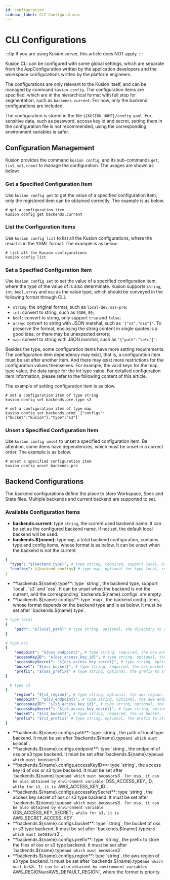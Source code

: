 ```yaml
---
id: configuration
sidebar_label: CLI Configurations
---
```


# CLI Configurations

:::tip
If you are using Kusion server, this article does NOT apply.
:::

Kusion CLI can be configured with some global settings, which are separate from the AppConfiguration written by the application developers and the workspace configurations written by the platform engineers. 

The configurations are only relevant to the Kusion itself, and can be managed by command `kusion config`. The configuration items are specified, which are in the hierarchical format with full stop for segmentation, such as `backends.current`. For now, only the backend configurations are included.

The configuration is stored in the file `${KUSION_HOME}/config.yaml`. For sensitive data, such as password, access key id and secret, setting them in the configuration file is not recommended, using the corresponding environment variables is safer.  

## Configuration Management

Kusion provides the command `kusion config`, and its sub-commands `get`, `list`, `set`, `unset` to manage the configuration. The usages are shown as below:

### Get a Specified Configuration Item

Use `kusion config get` to get the value of a specified configuration item, only the registered item can be obtained correctly. The example is as below.

```shell
# get a configuration item
kusion config get backends.current
```

### List the Configuration Items

Use `kusion config list` to list all the Kusion configurations, where the result is in the YAML format. The example is as below.

```shell
# list all the Kusion configurations
kusion config list
```

### Set a Specified Configuration Item

Use `kusion config set` to set the value of a specified configuration item, where the type of the value of is also determinate. Kusion supports `string`, `int`, `bool`, `array` and `map` as the value type, which should be conveyed in the following format through CLI.

- `string`: the original format, such as `local-dev`, `oss-pre`;
- `int`: convert to string, such as `3306`, `80`;
- `bool`: convert to string, only support `true` and `false`;
- `array`: convert to string with JSON marshal, such as `'["s3","oss"]'`. To preserve the format, enclosing the string content in single quotes is a good idea, or there may be unexpected errors;
- `map`: convert to string with JSON marshal, such as `'{"path":"\etc"}'`.

Besides the type, some configuration items have more setting requirements. The configuration item dependency may exist, that is, a configuration item must be set after another item. And there may exist more restrictions for the configuration values themselves. For example, the valid keys for the map type value, the data range for the int type value. For detailed configuration item information, please refer to the following content of this article.

The example of setting configuration item is as blow.

```shell
# set a configuration item of type string
kusion config set backends.pre.type s3

# set a configuration item of type map
kusion config set backends.prod `{"configs":{"bucket":"kusion"},"type":"s3"}`
```

### Unset a Specified Configuration Item

Use `kusion config unset` to unset a specified configuration item. Be attention, some items have dependencies, which must be unset in a correct order. The example is as below.

```shell
# unset a specified configuration item
kusion config unset backends.pre
```

## Backend Configurations

The backend configurations define the place to store Workspace, Spec and State files. Multiple backends and current backend are supported to set.

### Available Configuration Items

- **backends.current**: type `string`, the current used backend name. It can be set as the configured backend name. If not set, the default local backend will be used.
- **backends.${name}**: type `map`, a total backend configuration, contains type and config items, whose format is as below. It can be unset when the backend is not the current.
```yaml
{
  "type": "${backend_type}", # type string, required, support local, oss, s3.
  "configs": ${backend_configs} # type map, optional for type local, required for the others, the specific keys depend on the type, refer to the description of backends.${name}.configs.
}
```
- **backends.${name}.type**: type `string`, the backend type, support `local`, `s3` and `oss`. It can be unset when the backend is not the current, and the corresponding `backends.${name}.configs` are empty.
- **backends.${name}.configs**: type `map`, the backend config items, whose format depends on the backend type and is as below. It must be set after `backends.${name}.type`.
```yaml
# type local
{
    "path": "${local_path}" # type string, optional, the directory to store the files. If  not set, use the default path ${KUSION_HOME}.
}

# type oss
{
    "endpoint": "${oss_endpoint}", # type string, required, the oss endpoint.
    "accessKeyID": "${oss_access_key_id}", # type string, optional, the oss access key id, which can be also obtained by environment variable OSS_ACCESS_KEY_ID.
    "accessKeySecret": "${oss_access_key_secret}", # type string, optional, the oss access key secret, which can be also obtained by environment variable OSS_ACCESS_KEY_SECRET
    "bucket": "${oss_bucket}", # type string, required, the oss bucket.
    "prefix": "${oss_prefix}" # type string, optional, the prefix to store the files.
}

  # type s3
{
    "region": "${s3_region}", # type string, optional, the aws region, which can be also obtained by environment variables AWS_REGION and AWS_DEFAULT_REGION.
    "endpoint": "${s3_endpoint}", # type string, optional, the aws endpoint.   
    "accessKeyID": "${s3_access_key_id}", # type string, optional, the aws access key id, which can be also obtained by environment variable AWS_ACCESS_KEY_ID.
    "accessKeySecret": "${s3_access_key_secret}", # type string, optional, the aws access key secret, which can be also obtained by environment variable AWS_SECRET_ACCESS_KEY
    "bucket": "${s3_bucket}", # type string, required, the s3 bucket.
    "prefix": "${s3_prefix}" # type string, optional, the prefix to store the files.
}
```
- **backends.${name}.configs.path**: type `string`, the path of local type backend. It must be set after `backends.${name}.type` and which must be `local`.
- **backends.${name}.configs.endpoint**: type `string`, the endpoint of oss or s3 type backend. It must be set after `backends.${name}.type` and which must be `oss` or `s3`. 
- **backends.${name}.configs.accessKeyID**: type `string`, the access key id of oss or s3 type backend. It must be set after `backends.${name}.type` and which must be `oss` or `s3`. For `oss`, it can be also obtained by environment variable `OSS_ACCESS_KEY_ID`; while for s3, it is `AWS_ACCESS_KEY_ID`.
- **backends.${name}.configs.accessKeySecret**: type `string`, the access key secret of oss or s3 type backend. It must be set after `backends.${name}.type` and which must be `oss` or `s3`. For `oss`, it can be also obtained by environment variable `OSS_ACCESS_KEY_SECRET`; while for s3, it is `AWS_SECRET_ACCESS_KEY`.
- **backends.${name}.configs.bucket**: type `string`, the bucket of oss or s3 type backend. It must be set after `backends.${name}.type` and which must be `oss` or `s3`. 
- **backends.${name}.configs.prefix**: type `string`, the prefix to store the files of oss or s3 type backend. It must be set after `backends.${name}.type` and which must be `oss` or `s3`. 
- **backends.${name}.configs.region**: type `string`, the aws region of s3 type backend. It must be set after `backends.${name}.type` and which must be `s3`. It can be also obtained by environment variables `AWS_REGION` and `AWS_DEFAULT_REGION`, where the former is priority.
